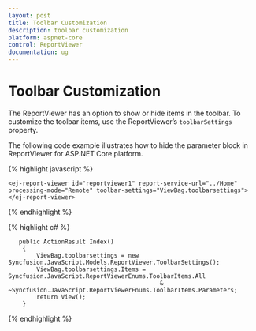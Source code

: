 ```yaml
---
layout: post
title: Toolbar Customization
description: toolbar customization
platform: aspnet-core
control: ReportViewer
documentation: ug
---
```


# Toolbar Customization

The ReportViewer has an option to show or hide items in the toolbar. To customize the toolbar items, use the ReportViewer’s `toolbarSettings` property.


The following code example illustrates how to hide the parameter block in ReportViewer for ASP.NET Core platform.

{% highlight javascript %}

    <ej-report-viewer id="reportviewer1" report-service-url="../Home" processing-mode="Remote" toolbar-settings="ViewBag.toolbarsettings">    
    </ej-report-viewer>

{% endhighlight %}

{% highlight c# %}

       public ActionResult Index()
        {
            ViewBag.toolbarsettings = new Syncfusion.JavaScript.Models.ReportViewer.ToolbarSettings();
            ViewBag.toolbarsettings.Items = Syncfusion.JavaScript.ReportViewerEnums.ToolbarItems.All
                                               & ~Syncfusion.JavaScript.ReportViewerEnums.ToolbarItems.Parameters;
            return View();
        }

{% endhighlight %}



